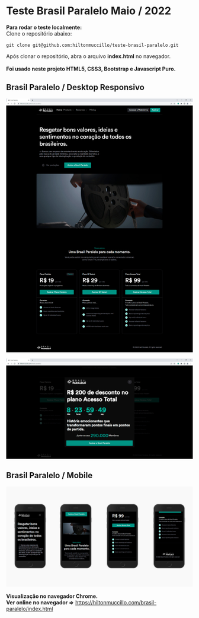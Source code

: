 # Teste Brasil Paralelo Maio / 2022

<strong>Para rodar o teste localmente:</strong><br>
Clone o repositório abaixo:<br>
```
git clone git@github.com:hiltonmuccillo/teste-brasil-paralelo.git
```
Após clonar o repositório, abra o arquivo <strong>index.html</strong> no navegador.<br><br>
<strong>Foi usado neste projeto HTML5, CSS3, Bootstrap e Javascript Puro.</strong><br>

## Brasil Paralelo / Desktop Responsivo

![Teste - Brasil Paralelo](images/screen-desktop.jpg?raw=true "Teste - Brasil Paralelo")

![Teste - Brasil Paralelo](images/screen-desktop2.jpg?raw=true "Teste - Brasil Paralelo")

## Brasil Paralelo / Mobile

![Teste - Brasil Paralelo](images/screen-mobile.jpg?raw=true "Teste - Brasil Paralelo")

<strong>Visualização no navegador Chrome.</strong><br>
<strong>Ver online no navegador =></strong> https://hiltonmuccillo.com/brasil-paralelo/index.html
